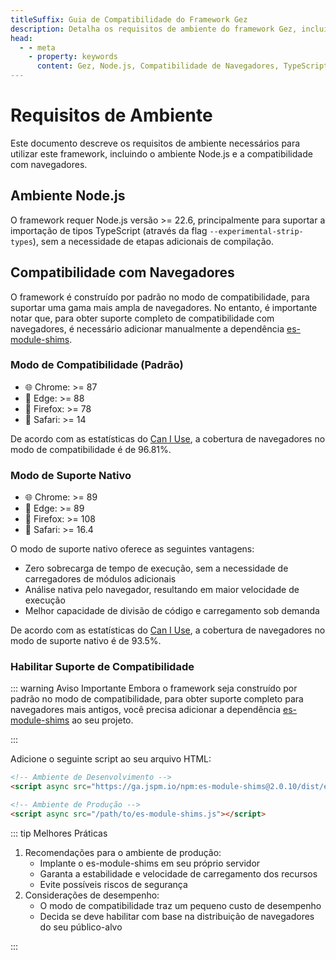 ```yaml
---
titleSuffix: Guia de Compatibilidade do Framework Gez
description: Detalha os requisitos de ambiente do framework Gez, incluindo a versão do Node.js e a compatibilidade com navegadores, ajudando os desenvolvedores a configurar corretamente o ambiente de desenvolvimento.
head:
  - - meta
    - property: keywords
      content: Gez, Node.js, Compatibilidade de Navegadores, TypeScript, es-module-shims, Configuração de Ambiente
---
```


# Requisitos de Ambiente

Este documento descreve os requisitos de ambiente necessários para utilizar este framework, incluindo o ambiente Node.js e a compatibilidade com navegadores.

## Ambiente Node.js

O framework requer Node.js versão >= 22.6, principalmente para suportar a importação de tipos TypeScript (através da flag `--experimental-strip-types`), sem a necessidade de etapas adicionais de compilação.

## Compatibilidade com Navegadores

O framework é construído por padrão no modo de compatibilidade, para suportar uma gama mais ampla de navegadores. No entanto, é importante notar que, para obter suporte completo de compatibilidade com navegadores, é necessário adicionar manualmente a dependência [es-module-shims](https://github.com/guybedford/es-module-shims).

### Modo de Compatibilidade (Padrão)
- 🌐 Chrome: >= 87 
- 🔷 Edge: >= 88 
- 🦊 Firefox: >= 78 
- 🧭 Safari: >= 14 

De acordo com as estatísticas do [Can I Use](https://caniuse.com/?search=dynamic%20import), a cobertura de navegadores no modo de compatibilidade é de 96.81%.

### Modo de Suporte Nativo
- 🌐 Chrome: >= 89 
- 🔷 Edge: >= 89 
- 🦊 Firefox: >= 108 
- 🧭 Safari: >= 16.4 

O modo de suporte nativo oferece as seguintes vantagens:
- Zero sobrecarga de tempo de execução, sem a necessidade de carregadores de módulos adicionais
- Análise nativa pelo navegador, resultando em maior velocidade de execução
- Melhor capacidade de divisão de código e carregamento sob demanda

De acordo com as estatísticas do [Can I Use](https://caniuse.com/?search=importmap), a cobertura de navegadores no modo de suporte nativo é de 93.5%.

### Habilitar Suporte de Compatibilidade

::: warning Aviso Importante
Embora o framework seja construído por padrão no modo de compatibilidade, para obter suporte completo para navegadores mais antigos, você precisa adicionar a dependência [es-module-shims](https://github.com/guybedford/es-module-shims) ao seu projeto.

:::

Adicione o seguinte script ao seu arquivo HTML:

```html
<!-- Ambiente de Desenvolvimento -->
<script async src="https://ga.jspm.io/npm:es-module-shims@2.0.10/dist/es-module-shims.js"></script>

<!-- Ambiente de Produção -->
<script async src="/path/to/es-module-shims.js"></script>
```

::: tip Melhores Práticas

1. Recomendações para o ambiente de produção:
   - Implante o es-module-shims em seu próprio servidor
   - Garanta a estabilidade e velocidade de carregamento dos recursos
   - Evite possíveis riscos de segurança
2. Considerações de desempenho:
   - O modo de compatibilidade traz um pequeno custo de desempenho
   - Decida se deve habilitar com base na distribuição de navegadores do seu público-alvo

:::